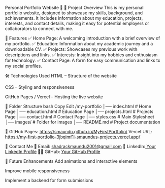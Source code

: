 Personal Portfolio Website 🚀
📌 Project Overview
This is my personal portfolio website, designed to showcase my skills, background, and achievements. It includes information about my education, projects, interests, and contact details, making it easy for potential employers or collaborators to connect with me.

📂 Features
✅ Home Page: A welcoming introduction with a brief overview of my portfolio.
✅ Education: Information about my academic journey and a downloadable CV.
✅ Projects: Showcases my previous work with descriptions and links.
✅ Interests: Insight into my hobbies and enthusiasm for technology.
✅ Contact Page: A form for easy communication and links to my social profiles.

🛠️ Technologies Used
HTML – Structure of the website

CSS – Styling and responsiveness


GitHub Pages / Vercel – Hosting the live website

📂 Folder Structure
bash
Copy
Edit
/my-portfolio
│── index.html        # Home Page
│── education.html    # Education Page
│── projects.html     # Projects Page
│── contact.html      # Contact Page
│── styles.css        # Main Stylesheet
│── images/           # Folder for images
│── README.md         # Project documentation

🔗 GitHub Pages: https://smaundu.github.io/MyFirstPortfolio/
Vercel URL: https://my-first-portfolio-3jbqimf1i-smaundus-projects.vercel.app/


📩 Contact Me
📧 Email: shadrackmaundu2001@gmail.com
💼 LinkedIn:[ Your LinkedIn Profile](https://www.linkedin.com/in/shadrack-maundu-892130228/)
👨‍💻 GitHub: [Your GitHub Profile](https://github.com/SMaundu)

🔧 Future Enhancements
Add animations and interactive elements

Improve mobile responsiveness

Implement a backend for form submissions
